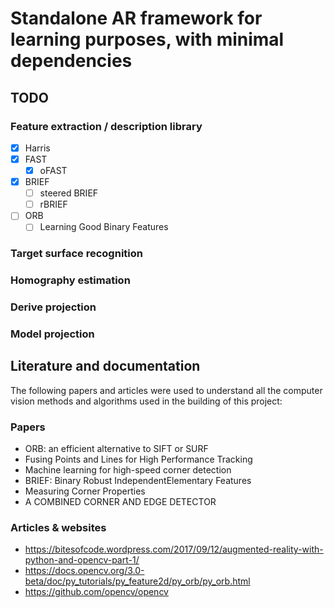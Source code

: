 # Standalone AR framework for learning purposes, with minimal dependencies

## TODO

### Feature extraction / description library 

- [x] Harris
- [x] FAST
    - [x] oFAST
- [x] BRIEF
    - [ ] steered BRIEF
    - [ ] rBRIEF
- [ ] ORB
    - [ ] Learning Good Binary Features

### Target surface recognition

### Homography estimation

### Derive projection

### Model projection


## Literature and documentation

The following papers and articles were used to understand all the computer
vision methods and algorithms used in the building of this project:

### Papers

- ORB: an efficient alternative to SIFT or SURF
- Fusing Points and Lines for High Performance Tracking
- Machine learning for high-speed corner detection
- BRIEF: Binary Robust IndependentElementary Features
- Measuring Corner Properties
- A COMBINED CORNER AND EDGE DETECTOR


### Articles & websites

- https://bitesofcode.wordpress.com/2017/09/12/augmented-reality-with-python-and-opencv-part-1/
- https://docs.opencv.org/3.0-beta/doc/py_tutorials/py_feature2d/py_orb/py_orb.html
- https://github.com/opencv/opencv
